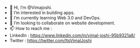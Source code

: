 - 👋 Hi, I’m @Vimajoshi.
- 👀 I’m interested in building apps.
- 🌱 I’m currently learning Web 3.0 and DevOps.
- 💞️ I’m looking to collaborate on website development.
- 📫 How to reach me :
- LinkedIn : https://www.linkedin.com/in/vimal-joshi-95b9321a8/
- Twitter  : https://twitter.com/ItsVimalJoshi

<!---
Vimajoshi/Vimajoshi is a ✨ special ✨ repository because its `README.md` (this file) appears on your GitHub profile.
You can click the Preview link to take a look at your changes.
--->
